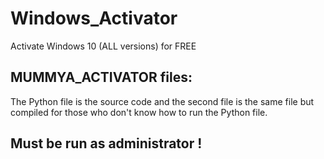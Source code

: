 # Windows_Activator
Activate Windows 10 (ALL versions) for FREE

## MUMMYA_ACTIVATOR files:
The Python file is the source code and the second file is the same file but compiled for those who don't know how to run the Python file.
## Must be run as administrator !
